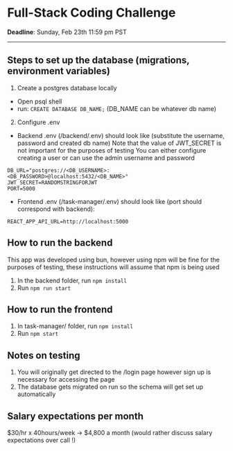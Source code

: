 # Full-Stack Coding Challenge

**Deadline**: Sunday, Feb 23th 11:59 pm PST

---

## Steps to set up the database (migrations, environment variables)
1. Create a postgres database locally
- Open psql shell 
- run: ```CREATE DATABASE DB_NAME;``` (DB_NAME can be whatever db name)
2. Configure .env
- Backend .env (/backend/.env) should look like (substitute the username, password and created db name)
Note that the value of JWT_SECRET is not important for the purposes of testing
You can either configure creating a user or can use the admin username and password
```
DB_URL="postgres://<DB_USERNAME>:<DB_PASSWORD>@localhost:5432/<DB_NAME>"
JWT_SECRET=RANDOMSTRINGFORJWT
PORT=5000
```
- Frontend .env (/task-manager/.env) should look like (port should correspond with backend):
```
REACT_APP_API_URL=http://localhost:5000
```

## How to run the backend
This app was developed using bun, however using npm will be fine for the purposes of testing,
these instructions will assume that npm is being used
1. In the backend folder, run ```npm install```
2. Run ```npm run start```

## How to run the frontend
1. In task-manager/ folder, run ```npm install```
2. Run ```npm start```

## Notes on testing
1. You will originally get directed to the /login page however sign up is necessary for accessing the page
2. The database gets migrated on run so the schema will get set up automatically

## Salary expectations per month
$30/hr x 40hours/week -> $4,800 a month (would rather discuss salary expectations over call !)
